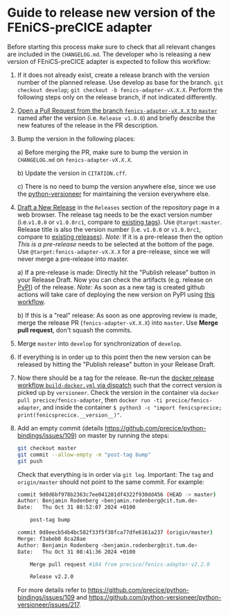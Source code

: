 # Guide to release new version of the FEniCS-preCICE adapter

Before starting this process make sure to check that all relevant changes are included in the `CHANGELOG.md`. The developer who is releasing a new version of FEniCS-preCICE adapter is expected to follow this workflow:

1. If it does not already exist, create a release branch with the version number of the planned release. Use develop as base for the branch. `git checkout develop`; `git checkout -b fenics-adapter-vX.X.X`. Perform the following steps only on the release branch, if not indicated differently.

2. [Open a Pull Request from the branch `fenics-adapter-vX.X.X` to `master`](https://github.com/precice/fenics-adapter/compare) named after the version (i.e. `Release v1.0.0`) and briefly describe the new features of the release in the PR description.

3. Bump the version in the following places:

    a) Before merging the PR, make sure to bump the version in `CHANGELOG.md` on `fenics-adapter-vX.X.X`.

    b) Update the version in `CITATION.cff`.

    c) There is no need to bump the version anywhere else, since we use the [python-versioneer](https://github.com/python-versioneer/python-versioneer/) for maintaining the version everywhere else.

4. [Draft a New Release](https://github.com/precice/fenics-adapter/releases/new) in the `Releases` section of the repository page in a web browser. The release tag needs to be the exact version number (i.e.`v1.0.0` or `v1.0.0rc1`, compare to [existing tags](https://github.com/precice/fenics-adapter/tags)). Use `@target:master`. Release title is also the version number (i.e. `v1.0.0` or `v1.0.0rc1`, compare to [existing releases](https://github.com/precice/fenics-adapter/tags)).
*Note:* If it is a pre-release then the option *This is a pre-release* needs to be selected at the bottom of the page. Use `@target:fenics-adapter-vX.X.X` for a pre-release, since we will never merge a pre-release into master.

    a) If a pre-release is made: Directly hit the "Publish release" button in your Release Draft. Now you can check the artifacts (e.g. release on [PyPI](https://pypi.org/project/fenicsprecice/#history)) of the release. *Note:* As soon as a new tag is created github actions will take care of deploying the new version on PyPI using [this workflow](https://github.com/precice/fenics-adapter/actions?query=workflow%3A%22Upload+Python+Package%22).

    b) If this is a "real" release: As soon as one approving review is made, merge the release PR (`fenics-adapter-vX.X.X`) into `master`. Use **Merge pull request**, don't squash the commits.

5. Merge `master` into `develop` for synchronization of `develop`.

6. If everything is in order up to this point then the new version can be released by hitting the "Publish release" button in your Release Draft.

7. Now there should be a tag for the release. Re-run the [docker release workflow `build-docker.yml` via dispatch](https://github.com/precice/fenics-adapter/actions/workflows/build-docker.yml) such that the correct version is picked up by `versioneer`. Check the version in the container via `docker pull precice/fenics-adapter`, then `docker run -ti precice/fenics-adapter`, and inside the container `$ python3 -c "import fenicsprecice; print(fenicsprecice.__version__)"`.

8. Add an empty commit (details https://github.com/precice/python-bindings/issues/109) on master by running the steps:

    ```bash
    git checkout master
    git commit --allow-empty -m "post-tag bump"
    git push
    ```

    Check that everything is in order via `git log`. Important: The `tag` and `origin/master` should not point to the same commit. For example:

    ```bash
    commit 9d0d6bf978b2363c7ee041201df4322f930dd456 (HEAD -> master)
    Author: Benjamin Rodenberg <benjamin.rodenberg@cit.tum.de>
    Date:   Thu Oct 31 08:52:07 2024 +0100

        post-tag bump

    commit 0d8eecb54b4bc582f33f5f38fca77dfe6161a237 (origin/master)
    Merge: f3abeb0 8ca28ae
    Author: Benjamin Rodenberg <benjamin.rodenberg@cit.tum.de>
    Date:   Thu Oct 31 08:41:36 2024 +0100

        Merge pull request #184 from precice/fenics-adapter-v2.2.0

        Release v2.2.0
    ```

    For more details refer to https://github.com/precice/python-bindings/issues/109 and https://github.com/python-versioneer/python-versioneer/issues/217.
